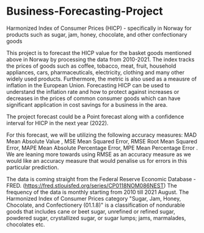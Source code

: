 # Business-Forecasting-Project
Harmonized Index of Consumer Prices (HICP) - specifically in Norway for products such as sugar, jam, honey, chocolate, and other confectionary goods


This project is to forecast the HICP value for the basket goods mentioned above in Norway by processing the data from 2010-2021. The index tracks the prices of goods such as coffee, tobacco, meat, fruit, household appliances, cars, pharmaceuticals, electricity, clothing and many other widely used products. Furthermore, the metric is also used as a meausre of inflation in the European Union. Forecasting HICP can be used to understand the inflation rate and how to protect against increases or decreases in the prices of common consumer goods which can have significant application in cost savings for a business in the area. 

The project forecast could be a Point forecast along with a confidence interval for HICP in the next year (2022).

For this forecast, we will be utilizing the following accuracy measures: MAD Mean Absolute Value , MSE Mean Squared Error, RMSE Root Mean Squared Error, MAPE Mean Absolute Percentage Error, MPE Mean Percentage Error . We are leaning more towards using RMSE as an accuracy measure as we would like an accuracy measure that would penalise us for errors in this particular prediction.

The data is coming straight from the Federal Reserve Economic Database - FRED. (https://fred.stlouisfed.org/series/CP0118NOM086NEST) The frequency of the data is monthly starting from 2010 till 2021 August. The Harmonized Index of Consumer Prices category "Sugar, Jam, Honey, Chocolate, and Confectionery (01.1.8)" is a classification of nondurable goods that includes cane or beet sugar, unrefined or refined sugar, powdered sugar, crystallized sugar, or sugar lumps; jams, marmalades, chocolates etc.
